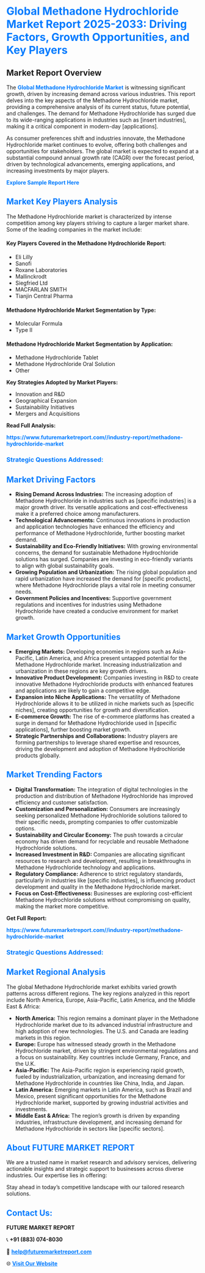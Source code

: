 <h1 style="color: #007BFF;">Global Methadone Hydrochloride Market Report 2025-2033: Driving Factors, Growth Opportunities, and Key Players</h1>

<section id="overview">
<h2>Market Report Overview</h2>
<p>The <a href="https://www.futuremarketreport.com//industry-report/methadone-hydrochloride-market" style="color: #007BFF; text-decoration: none;"><strong>Global Methadone Hydrochloride Market</strong></a> is witnessing significant growth, driven by increasing demand across various industries. This report delves into the key aspects of the Methadone Hydrochloride market, providing a comprehensive analysis of its current status, future potential, and challenges. The demand for Methadone Hydrochloride has surged due to its wide-ranging applications in industries such as [insert industries], making it a critical component in modern-day [applications].</p>
<p>As consumer preferences shift and industries innovate, the Methadone Hydrochloride market continues to evolve, offering both challenges and opportunities for stakeholders. The global market is expected to expand at a substantial compound annual growth rate (CAGR) over the forecast period, driven by technological advancements, emerging applications, and increasing investments by major players.</p>
</section>

<section id="overview">
<p><a href="https://www.futuremarketreport.com//request-sample/reportId=61080" style="color: #007BFF; text-decoration: none;"><strong>Explore Sample Report Here</strong></a></p>
</section>

<section id="key-players">
<h2 style="color: #007BFF;">Market Key Players Analysis</h2>
<p>The Methadone Hydrochloride market is characterized by intense competition among key players striving to capture a larger market share. Some of the leading companies in the market include:</p>
<h4>Key Players Covered in the Methadone Hydrochloride Report:</h4>
<ul><li>Eli Lilly</li><li>Sanofi</li><li>Roxane Laboratories</li><li>Mallinckrodt</li><li>Siegfried Ltd</li><li>MACFARLAN SMITH</li><li>Tianjin Central Pharma</li></ul>
<h4>Methadone Hydrochloride Market Segmentation by Type:</h4>
<ul><li>Molecular Formula</li><li>Type II</li></ul>

<h4>Methadone Hydrochloride Market Segmentation by Application:</h4>
<ul><li>Methadone Hydrochloride Tablet</li><li>Methadone Hydrochloride Oral Solution</li><li>Other</li></ul>
<p><strong>Key Strategies Adopted by Market Players:</strong></p>
<ul>
<li>Innovation and R&D</li>
<li>Geographical Expansion</li>
<li>Sustainability Initiatives</li>
<li>Mergers and Acquisitions</li>
</ul>
</section>

<section>
<p><strong>Read Full Analysis: </strong></p><a href="https://www.futuremarketreport.com//industry-report/methadone-hydrochloride-market" style="color: #007BFF; text-decoration: none;"><strong>https://www.futuremarketreport.com//industry-report/methadone-hydrochloride-market</strong></a>
<h3 style="color: #007BFF;">Strategic Questions Addressed:</h3>
</section>

<section id="driving-factors">
<h2 style="color: #007BFF;">Market Driving Factors</h2>
<ul>
<li><strong>Rising Demand Across Industries:</strong> The increasing adoption of Methadone Hydrochloride in industries such as [specific industries] is a major growth driver. Its versatile applications and cost-effectiveness make it a preferred choice among manufacturers.</li>
<li><strong>Technological Advancements:</strong> Continuous innovations in production and application technologies have enhanced the efficiency and performance of Methadone Hydrochloride, further boosting market demand.</li>
<li><strong>Sustainability and Eco-Friendly Initiatives:</strong> With growing environmental concerns, the demand for sustainable Methadone Hydrochloride solutions has surged. Companies are investing in eco-friendly variants to align with global sustainability goals.</li>
<li><strong>Growing Population and Urbanization:</strong> The rising global population and rapid urbanization have increased the demand for [specific products], where Methadone Hydrochloride plays a vital role in meeting consumer needs.</li>
<li><strong>Government Policies and Incentives:</strong> Supportive government regulations and incentives for industries using Methadone Hydrochloride have created a conducive environment for market growth.</li>
</ul>
</section>

<section id="growth-opportunities">
<h2 style="color: #007BFF;">Market Growth Opportunities</h2>
<ul>
<li><strong>Emerging Markets:</strong> Developing economies in regions such as Asia-Pacific, Latin America, and Africa present untapped potential for the Methadone Hydrochloride market. Increasing industrialization and urbanization in these regions are key growth drivers.</li>
<li><strong>Innovative Product Development:</strong> Companies investing in R&D to create innovative Methadone Hydrochloride products with enhanced features and applications are likely to gain a competitive edge.</li>
<li><strong>Expansion into Niche Applications:</strong> The versatility of Methadone Hydrochloride allows it to be utilized in niche markets such as [specific niches], creating opportunities for growth and diversification.</li>
<li><strong>E-commerce Growth:</strong> The rise of e-commerce platforms has created a surge in demand for Methadone Hydrochloride used in [specific applications], further boosting market growth.</li>
<li><strong>Strategic Partnerships and Collaborations:</strong> Industry players are forming partnerships to leverage shared expertise and resources, driving the development and adoption of Methadone Hydrochloride products globally.</li>
</ul>
</section>

<section id="trending-factors">
<h2 style="color: #007BFF;">Market Trending Factors</h2>
<ul>
<li><strong>Digital Transformation:</strong> The integration of digital technologies in the production and distribution of Methadone Hydrochloride has improved efficiency and customer satisfaction.</li>
<li><strong>Customization and Personalization:</strong> Consumers are increasingly seeking personalized Methadone Hydrochloride solutions tailored to their specific needs, prompting companies to offer customizable options.</li>
<li><strong>Sustainability and Circular Economy:</strong> The push towards a circular economy has driven demand for recyclable and reusable Methadone Hydrochloride solutions.</li>
<li><strong>Increased Investment in R&D:</strong> Companies are allocating significant resources to research and development, resulting in breakthroughs in Methadone Hydrochloride technology and applications.</li>
<li><strong>Regulatory Compliance:</strong> Adherence to strict regulatory standards, particularly in industries like [specific industries], is influencing product development and quality in the Methadone Hydrochloride market.</li>
<li><strong>Focus on Cost-Effectiveness:</strong> Businesses are exploring cost-efficient Methadone Hydrochloride solutions without compromising on quality, making the market more competitive.</li>
</ul>
</section>

<section>
<p><strong>Get Full Report: </strong></p><a href="https://www.futuremarketreport.com//industry-report/methadone-hydrochloride-market" style="color: #007BFF; text-decoration: none;"><strong>https://www.futuremarketreport.com//industry-report/methadone-hydrochloride-market</strong></a>
<h3 style="color: #007BFF;">Strategic Questions Addressed:</h3>
</section>


<section id="regional-analysis">
<h2 style="color: #007BFF;">Market Regional Analysis</h2>
<p>The global Methadone Hydrochloride market exhibits varied growth patterns across different regions. The key regions analyzed in this report include North America, Europe, Asia-Pacific, Latin America, and the Middle East & Africa:</p>
<ul>
<li><strong>North America:</strong> This region remains a dominant player in the Methadone Hydrochloride market due to its advanced industrial infrastructure and high adoption of new technologies. The U.S. and Canada are leading markets in this region.</li>
<li><strong>Europe:</strong> Europe has witnessed steady growth in the Methadone Hydrochloride market, driven by stringent environmental regulations and a focus on sustainability. Key countries include Germany, France, and the U.K.</li>
<li><strong>Asia-Pacific:</strong> The Asia-Pacific region is experiencing rapid growth, fueled by industrialization, urbanization, and increasing demand for Methadone Hydrochloride in countries like China, India, and Japan.</li>
<li><strong>Latin America:</strong> Emerging markets in Latin America, such as Brazil and Mexico, present significant opportunities for the Methadone Hydrochloride market, supported by growing industrial activities and investments.</li>
<li><strong>Middle East & Africa:</strong> The region’s growth is driven by expanding industries, infrastructure development, and increasing demand for Methadone Hydrochloride in sectors like [specific sectors].</li>
</ul>
</section>

<footer>
<h2 style="color: #007BFF;">About FUTURE MARKET REPORT</h2>
<p>We are a trusted name in market research and advisory services, delivering actionable insights and strategic support to businesses across diverse industries. Our expertise lies in offering:</p>

<p>Stay ahead in today’s competitive landscape with our tailored research solutions.</p>

<h2 style="color: #007BFF;">Contact Us:</h2>
<p><strong>FUTURE MARKET REPORT</strong></p>
<p>📞 <strong>+91 (883) 074-8030</strong></p>
<p>📧 <strong><a href="mailto:help@futuremarketreport.com" style="color: #007BFF;">help@futuremarketreport.com</a></strong></p>
<p>🌐 <strong><a href="https://www.futuremarketreport.com/" style="color: #007BFF;">Visit Our Website</a></strong></p>
</footer>